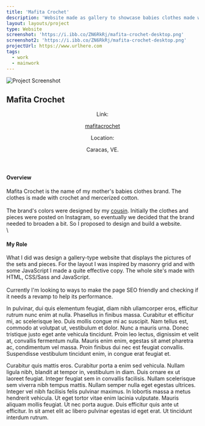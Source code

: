 ```yaml
---
title: 'Mafita Crochet'
description: 'Website made as gallery to showcase babies clothes made with crochet and mercerized cotton'
layout: layouts/project
type: Website
screenshot: 'https://i.ibb.co/ZN6RkRj/mafita-crochet-desktop.png'
screenshot2: 'https://i.ibb.co/ZN6RkRj/mafita-crochet-desktop.png'
projectUrl: https://www.urlhere.com
tags:
  - work
  - mainwork
---
```


<div class="project-picture">
  <img src="/assets/img/screenshots/screenshot.jpg" alt="Project Screenshot">
</div>

<h2>Mafita Crochet</h2>

<header class="project-info">
  <div class="project-link">
    <p>Link:</p>
    <a href="https://mafitacrochet.netlify.app/" target="_blank" rel="noopener noreferrer">mafitacrochet</a>
  </div>
  <div class="project-location">
    <p>Location:</p>
    <p>Caracas, VE.</p>
  </div>
</header>

#### Overview

Mafita Crochet is the name of my mother's babies clothes brand. The clothes is made with crochet and mercerized cotton.
\
\
The brand's colors were designed by my [cousin](https://www.instagram.com/yeyegraph/). Initially the clothes and pieces were posted on Instagram, so eventually we decided that the brand needed to broaden a bit. So I proposed to design and build a website.
\
\

#### My Role

What I did was design a gallery-type website that displays the pictures of the sets and pieces. For the layout I was inspired by masonry grid and with some JavaScript I made a quite effective copy. The whole site's made with HTML, CSS/Sass and JavaScript.
\
\
Currently I'm looking to ways to make the page SEO friendly and checking if it needs a revamp to help its performance.

In pulvinar, dui quis elementum feugiat, diam nibh ullamcorper eros, efficitur rutrum nunc enim at nulla. Phasellus in finibus massa. Curabitur et efficitur mi, ac scelerisque leo. Duis mollis congue mi ac suscipit. Nam tellus est, commodo at volutpat ut, vestibulum et dolor. Nunc a mauris urna. Donec tristique justo eget ante vehicula tincidunt. Proin leo lectus, dignissim et velit at, convallis fermentum nulla. Mauris enim enim, egestas sit amet pharetra ac, condimentum vel massa. Proin finibus dui nec est feugiat convallis. Suspendisse vestibulum tincidunt enim, in congue erat feugiat et.

Curabitur quis mattis eros. Curabitur porta a enim sed vehicula. Nullam ligula nibh, blandit at tempor in, vestibulum in diam. Duis ornare ex ut laoreet feugiat. Integer feugiat sem in convallis facilisis. Nullam scelerisque sem viverra nibh tempus mattis. Nullam semper nulla eget egestas ultrices. Integer vel nibh facilisis felis pulvinar maximus. In lobortis massa a metus hendrerit vehicula. Ut eget tortor vitae enim lacinia vulputate. Mauris aliquam mollis feugiat. Ut nec porta augue. Duis efficitur quis ante ut efficitur. In sit amet elit ac libero pulvinar egestas id eget erat. Ut tincidunt interdum rutrum.
